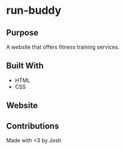 # run-buddy

## Purpose
A website that offers fitness training services.

## Built With
* HTML
* CSS

## Website


## Contributions
Made with <3 by Josh
